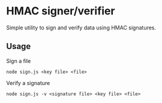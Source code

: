 # HMAC signer/verifier

Simple utility to sign and verify data using HMAC signatures.

## Usage

Sign a file

`node sign.js <key file> <file>`

Verify a signature

`node sign.js -v <signature file> <key file> <file>`
